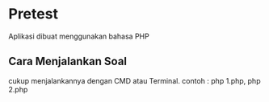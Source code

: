# Pretest

Aplikasi dibuat menggunakan bahasa PHP

## Cara Menjalankan Soal
cukup menjalankannya dengan CMD atau Terminal. contoh : php 1.php, php 2.php
